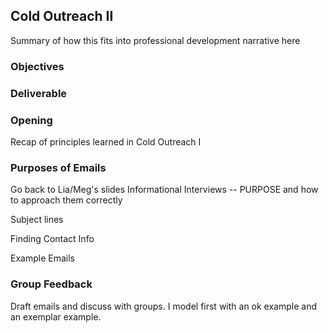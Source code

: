 ## Cold Outreach II

Summary of how this fits into professional development narrative here

### Objectives

### Deliverable

### Opening
Recap of principles learned in Cold Outreach I

### Purposes of Emails
Go back to Lia/Meg's slides
Informational Interviews -- PURPOSE and how to approach them correctly

Subject lines

Finding Contact Info

Example Emails


### Group Feedback
Draft emails and discuss with groups.  I model first with an ok example and an exemplar example.
